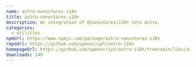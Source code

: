 ```yaml
---
name: astro-nanostores-i18n
title: astro-nanostores-i18n
description: An integration of @nanostores/i18n into Astro.
categories:
  - utilities
npmUrl: https://www.npmjs.com/package/astro-nanostores-i18n
repoUrl: https://github.com/openscript/astro-i18n
homepageUrl: https://github.com/openscript/astro-i18n/tree/main/libs/astro-nanostores-i18n
downloads: 149
---
```

